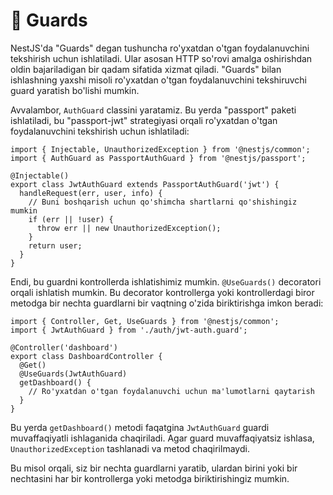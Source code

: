 # 📔 Guards

NestJS'da "Guards" degan tushuncha ro'yxatdan o'tgan foydalanuvchini tekshirish uchun ishlatiladi. Ular asosan HTTP so'rovi amalga oshirishdan oldin bajariladigan bir qadam sifatida xizmat qiladi. "Guards" bilan ishlashning yaxshi misoli ro'yxatdan o'tgan foydalanuvchini tekshiruvchi guard yaratish bo'lishi mumkin.

Avvalambor, `AuthGuard` classini yaratamiz. Bu yerda "passport" paketi ishlatiladi, bu "passport-jwt" strategiyasi orqali ro'yxatdan o'tgan foydalanuvchini tekshirish uchun ishlatiladi:

```tsx
import { Injectable, UnauthorizedException } from '@nestjs/common';
import { AuthGuard as PassportAuthGuard } from '@nestjs/passport';

@Injectable()
export class JwtAuthGuard extends PassportAuthGuard('jwt') {
  handleRequest(err, user, info) {
    // Buni boshqarish uchun qo'shimcha shartlarni qo'shishingiz mumkin
    if (err || !user) {
      throw err || new UnauthorizedException();
    }
    return user;
  }
}

```

Endi, bu guardni kontrollerda ishlatishimiz mumkin. `@UseGuards()` decoratori orqali ishlatish mumkin. Bu decorator kontrollerga yoki kontrollerdagi biror metodga bir nechta guardlarni bir vaqtning o'zida biriktirishga imkon beradi:

```tsx
import { Controller, Get, UseGuards } from '@nestjs/common';
import { JwtAuthGuard } from './auth/jwt-auth.guard';

@Controller('dashboard')
export class DashboardController {
  @Get()
  @UseGuards(JwtAuthGuard)
  getDashboard() {
    // Ro'yxatdan o'tgan foydalanuvchi uchun ma'lumotlarni qaytarish
  }
}

```

Bu yerda `getDashboard()` metodi faqatgina `JwtAuthGuard` guardi muvaffaqiyatli ishlaganida chaqiriladi. Agar guard muvaffaqiyatsiz ishlasa, `UnauthorizedException` tashlanadi va metod chaqirilmaydi.

Bu misol orqali, siz bir nechta guardlarni yaratib, ulardan birini yoki bir nechtasini har bir kontrollerga yoki metodga biriktirishingiz mumkin.